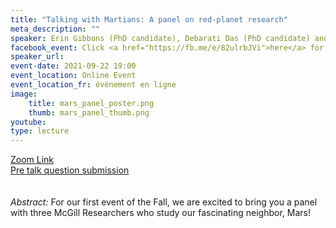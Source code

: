 ```yaml
---
title: "Talking with Martians: A panel on red-planet research"
meta_description: ""
speaker: Erin Gibbons (PhD candidate), Debarati Das (PhD candidate) and Richard Léveillé (Professor) at McGill University
facebook_event: Click <a href="https://fb.me/e/82ulrbJVi">here</a> for the facebook event!
speaker_url:
event-date: 2021-09-22 19:00
event_location: Online Event
event_location_fr: événement en ligne
image:
    title: mars_panel_poster.png
    thumb: mars_panel_thumb.png
youtube:
type: lecture
---
```

<a href="https://mcgill.zoom.us/j/89890072720">Zoom Link</a>
<br>
<a href="https://forms.gle/WU1X4RWQb4pifzz99">Pre talk question submission</a>
<br>
<br><br>
*Abstract:*
For our first event of the Fall, we are excited to bring you a panel with three McGill Researchers who study our fascinating neighbor, Mars!
